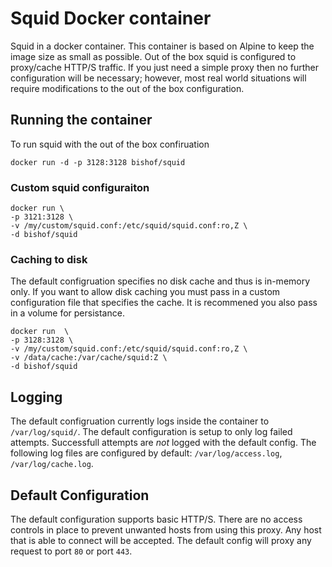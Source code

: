 # Squid Docker container
Squid in a docker container.  This container is based on Alpine to keep the image size as small as possible.  Out of the box squid is configured to proxy/cache HTTP/S traffic.  If you just need a simple proxy then no further configuration will be necessary; however, most real world situations will require modifications to the out of the box configuration.

## Running the container
To run squid with the out of the box confiruation 

```
docker run -d -p 3128:3128 bishof/squid
```


### Custom squid configuraiton

```
docker run \
-p 3121:3128 \
-v /my/custom/squid.conf:/etc/squid/squid.conf:ro,Z \
-d bishof/squid
```

### Caching to disk
The default configruation specifies no disk cache and thus is in-memory only.  If you want to allow disk caching you must pass in a custom configuration file that specifies the cache.  It is recommened you also pass in a volume for persistance.

```
docker run  \
-p 3128:3128 \
-v /my/custom/squid.conf:/etc/squid/squid.conf:ro,Z \
-v /data/cache:/var/cache/squid:Z \
-d bishof/squid
```


## Logging
The default configruation currently logs inside the container to `/var/log/squid/`.  The default configuration is setup to only log failed attempts.  Successfull attempts are *not* logged with the default config. The following log files are configured by default: `/var/log/access.log`, `/var/log/cache.log`.

## Default Configuration
The default configuration supports basic HTTP/S.  There are no access controls in place to prevent unwanted hosts from using this proxy.  Any host that is able to connect will be accepted.  The default config will proxy any request to port `80` or port `443`.
